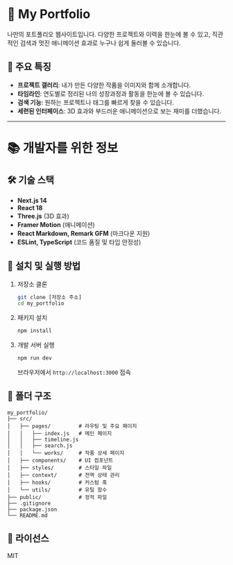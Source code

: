# 🎨 My Portfolio

나만의 포트폴리오 웹사이트입니다. 다양한 프로젝트와 이력을 한눈에 볼 수 있고, 직관적인 검색과 멋진 애니메이션 효과로 누구나 쉽게 둘러볼 수 있습니다.

## 👀 주요 특징
- **프로젝트 갤러리**: 내가 만든 다양한 작품을 이미지와 함께 소개합니다.
- **타임라인**: 연도별로 정리된 나의 성장과정과 활동을 한눈에 볼 수 있습니다.
- **검색 기능**: 원하는 프로젝트나 태그를 빠르게 찾을 수 있습니다.
- **세련된 인터페이스**: 3D 효과와 부드러운 애니메이션으로 보는 재미를 더했습니다.

---

# 📚 개발자를 위한 정보

## 🛠️ 기술 스택
- **Next.js 14**
- **React 18**
- **Three.js** (3D 효과)
- **Framer Motion** (애니메이션)
- **React Markdown, Remark GFM** (마크다운 지원)
- **ESLint, TypeScript** (코드 품질 및 타입 안정성)

## 🚀 설치 및 실행 방법
1. 저장소 클론
   ```bash
   git clone [저장소 주소]
   cd my_portfolio
   ```
2. 패키지 설치
   ```bash
   npm install
   ```
3. 개발 서버 실행
   ```bash
   npm run dev
   ```
   브라우저에서 `http://localhost:3000` 접속

## 📁 폴더 구조
```
my_portfolio/
├── src/
│   ├── pages/         # 라우팅 및 주요 페이지
│   │   ├── index.js   # 메인 페이지
│   │   ├── timeline.js
│   │   ├── search.js
│   │   └── works/     # 작품 상세 페이지
│   ├── components/    # UI 컴포넌트
│   ├── styles/        # 스타일 파일
│   ├── context/       # 전역 상태 관리
│   ├── hooks/         # 커스텀 훅
│   └── utils/         # 유틸 함수
├── public/            # 정적 파일
├── .gitignore
├── package.json
└── README.md
```

## 📝 라이선스
MIT

